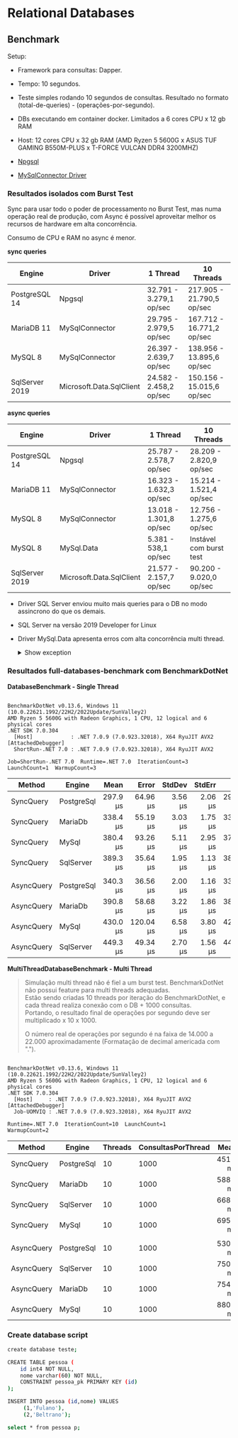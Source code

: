 ﻿# Relational Databases

## Benchmark

Setup:

- Framework para consultas: Dapper.
- Tempo: 10 segundos.
- Teste simples rodando 10 segundos de consultas. Resultado no formato (total-de-queries) - (operações-por-segundo).
- DBs executando em container docker. Limitados a 6 cores CPU x 12 gb RAM
- Host: 12 cores CPU x 32 gb RAM (AMD Ryzen 5 5600G x ASUS TUF GAMING B550M-PLUS x T-FORCE VULCAN DDR4 3200MHZ)

- [Npgsql](https://www.npgsql.org/doc/connection-string-parameters.html)
- [MySqlConnector Driver](https://mysqlconnector.net/connection-options/)

### Resultados isolados com Burst Test

Sync para usar todo o poder de processamento no Burst Test, mas numa operação real de produção,
com Async é possível aproveitar melhor os recursos de hardware em alta concorrência.

Consumo de CPU e RAM no async é menor.

**sync queries**

| Engine         | Driver                   | 1 Thread                 | 10 Threads                 |
|----------------|--------------------------|--------------------------|----------------------------|
| PostgreSQL 14  | Npgsql                   | 32.791 - 3.279,1 op/sec  | 217.905 - 21.790,5 op/sec  |
| MariaDB 11     | MySqlConnector           | 29.795 - 2.979,5 op/sec  | 167.712 - 16.771,2 op/sec  |
| MySQL 8        | MySqlConnector           | 26.397 - 2.639,7 op/sec  | 138.956 - 13.895,6 op/sec  |
| SqlServer 2019 | Microsoft.Data.SqlClient | 24.582 - 2.458,2 op/sec  | 150.156 - 15.015,6 op/sec  |

**async queries**

| Engine         | Driver                   | 1 Thread                 | 10 Threads                 |
|----------------|--------------------------|--------------------------|----------------------------|
| PostgreSQL 14  | Npgsql                   | 25.787 - 2.578,7 op/sec  | 28.209 - 2.820,9 op/sec    |
| MariaDB 11     | MySqlConnector           | 16.323 - 1.632,3 op/sec  | 15.214 - 1.521,4 op/sec    |
| MySQL 8        | MySqlConnector           | 13.018 - 1.301,8 op/sec  | 12.756 - 1.275,6 op/sec    |
| MySQL 8        | MySql.Data               | 5.381 - 538,1 op/sec     | Instável com burst test    |
| SqlServer 2019 | Microsoft.Data.SqlClient | 21.577 - 2.157,7 op/sec  | 90.200 - 9.020,0 op/sec    |

- Driver SQL Server enviou muito mais queries para o DB no modo assincrono do que os demais.
- SQL Server na versão 2019 Developer for Linux
- Driver MySql.Data apresenta erros com alta concorrência multi thread.
    <details>
      <summary>Show exception</summary>
  
      (Operations that change non-concurrent collections must have exclusive access.
       A concurrent update was performed on this collection and corrupted its state.
       The collection's state is no longer correct.)
      (An item with the same key has already been added. Key: server=127.0.0.1;port=3306;database=teste;user id=root;password=admin)
      ---> System.InvalidOperationException: Operations that change non-concurrent collections must have exclusive access. A concurrent update was performed on this collection and corrupted its state. The collection's state is no longer correct.
      at System.Collections.Generic.Dictionary`2.TryInsert(TKey key, TValue value, InsertionBehavior behavior)
         at System.Collections.Generic.Dictionary`2.Add(TKey key, TValue value)
      at MySql.Data.MySqlClient.MySqlPoolManager.GetPoolAsync(MySqlConnectionStringBuilder settings, Boolean execAsync, CancellationToken cancellationToken)
      at MySql.Data.MySqlClient.MySqlConnection.OpenAsync(Boolean execAsync, CancellationToken cancellationToken)
      at Program.<>c__DisplayClass0_1.<<<Main>$>b__3>d.MoveNext() in C:\Sources\samples\dotnet-playground\relational-databases\mysql-benchmark\Program.cs:line 35
    </details>

### Resultados full-databases-benchmark com BenchmarkDotNet

**DatabaseBenchmark - Single Thread**

```

BenchmarkDotNet v0.13.6, Windows 11 (10.0.22621.1992/22H2/2022Update/SunValley2)
AMD Ryzen 5 5600G with Radeon Graphics, 1 CPU, 12 logical and 6 physical cores
.NET SDK 7.0.304
  [Host]            : .NET 7.0.9 (7.0.923.32018), X64 RyuJIT AVX2 [AttachedDebugger]
  ShortRun-.NET 7.0 : .NET 7.0.9 (7.0.923.32018), X64 RyuJIT AVX2

Job=ShortRun-.NET 7.0  Runtime=.NET 7.0  IterationCount=3  
LaunchCount=1  WarmupCount=3  

```
|     Method |     Engine |     Mean |     Error |  StdDev |  StdErr |      Min |       Q1 |   Median |       Q3 |      Max |    Op/s |
|----------- |----------- |---------:|----------:|--------:|--------:|---------:|---------:|---------:|---------:|---------:|--------:|
|  SyncQuery | PostgreSql | 297.9 μs |  64.96 μs | 3.56 μs | 2.06 μs | 295.8 μs | 295.9 μs | 296.0 μs | 299.0 μs | 302.0 μs | 3,356.6 |
|  SyncQuery |    MariaDb | 338.4 μs |  55.19 μs | 3.03 μs | 1.75 μs | 335.5 μs | 336.8 μs | 338.1 μs | 339.8 μs | 341.5 μs | 2,955.1 |
|  SyncQuery |      MySql | 380.4 μs |  93.26 μs | 5.11 μs | 2.95 μs | 374.5 μs | 378.7 μs | 382.9 μs | 383.3 μs | 383.7 μs | 2,629.1 |
|  SyncQuery |  SqlServer | 389.3 μs |  35.64 μs | 1.95 μs | 1.13 μs | 387.8 μs | 388.2 μs | 388.7 μs | 390.1 μs | 391.5 μs | 2,568.6 |
|            |            |          |           |         |         |          |          |          |          |          |         |
| AsyncQuery | PostgreSql | 340.3 μs |  36.56 μs | 2.00 μs | 1.16 μs | 338.9 μs | 339.1 μs | 339.3 μs | 341.0 μs | 342.6 μs | 2,938.7 |
| AsyncQuery |    MariaDb | 390.8 μs |  58.68 μs | 3.22 μs | 1.86 μs | 387.1 μs | 389.8 μs | 392.5 μs | 392.7 μs | 392.8 μs | 2,558.9 |
| AsyncQuery |      MySql | 430.0 μs | 120.04 μs | 6.58 μs | 3.80 μs | 424.1 μs | 426.5 μs | 428.8 μs | 433.0 μs | 437.1 μs | 2,325.5 |
| AsyncQuery |  SqlServer | 449.3 μs |  49.34 μs | 2.70 μs | 1.56 μs | 446.6 μs | 447.9 μs | 449.1 μs | 450.6 μs | 452.0 μs | 2,225.8 |


**MultiThreadDatabaseBenchmark - Multi Thread**

> Simulação multi thread não é fiel a um burst test. BenchmarkDotNet não possui feature para multi threads adequadas.  
> Estão sendo criadas 10 threads por iteração do BenchmarkDotNet, e cada thread realiza conexão com o DB + 1000 consultas.  
> Portando, o resultado final de operações por segundo deve ser multiplicado x 10 x 1000.  
>
> O número real de operações por segundo é na faixa de 14.000 a 22.000 aproximadamente (Formatação de decimal americada com ".").

```

BenchmarkDotNet v0.13.6, Windows 11 (10.0.22621.1992/22H2/2022Update/SunValley2)
AMD Ryzen 5 5600G with Radeon Graphics, 1 CPU, 12 logical and 6 physical cores
.NET SDK 7.0.304
  [Host]     : .NET 7.0.9 (7.0.923.32018), X64 RyuJIT AVX2 [AttachedDebugger]
  Job-UOMVIQ : .NET 7.0.9 (7.0.923.32018), X64 RyuJIT AVX2

Runtime=.NET 7.0  IterationCount=10  LaunchCount=1  
WarmupCount=2  

```
|     Method |     Engine | Threads | ConsultasPorThread |     Mean |    Error |   StdDev |  StdErr |      Min |       Q1 |   Median |       Q3 |      Max |  Op/s |
|----------- |----------- |-------- |------------------- |---------:|---------:|---------:|--------:|---------:|---------:|---------:|---------:|---------:|------:|
|  SyncQuery | PostgreSql |      10 |               1000 | 451.1 ms |  7.18 ms |  4.75 ms | 1.50 ms | 444.0 ms | 447.8 ms | 452.0 ms | 454.1 ms | 458.9 ms | 2.217 |
|  SyncQuery |    MariaDb |      10 |               1000 | 588.8 ms |  9.77 ms |  5.81 ms | 1.94 ms | 578.6 ms | 585.3 ms | 588.9 ms | 590.5 ms | 597.0 ms | 1.698 |
|  SyncQuery |  SqlServer |      10 |               1000 | 668.6 ms | 25.97 ms | 15.45 ms | 5.15 ms | 656.2 ms | 658.1 ms | 663.9 ms | 670.8 ms | 703.5 ms | 1.496 |
|  SyncQuery |      MySql |      10 |               1000 | 695.4 ms |  7.78 ms |  5.15 ms | 1.63 ms | 690.6 ms | 691.0 ms | 693.5 ms | 698.4 ms | 703.6 ms | 1.438 |
|            |            |         |                    |          |          |          |         |          |          |          |          |          |       |
| AsyncQuery | PostgreSql |      10 |               1000 | 530.3 ms |  8.27 ms |  4.33 ms | 1.53 ms | 524.0 ms | 526.5 ms | 531.9 ms | 532.8 ms | 536.4 ms | 1.886 |
| AsyncQuery |  SqlServer |      10 |               1000 | 750.1 ms | 39.48 ms | 23.49 ms | 7.83 ms | 732.9 ms | 735.7 ms | 741.6 ms | 743.0 ms | 803.8 ms | 1.333 |
| AsyncQuery |    MariaDb |      10 |               1000 | 754.3 ms | 13.68 ms |  8.14 ms | 2.71 ms | 747.7 ms | 748.4 ms | 751.9 ms | 754.0 ms | 769.7 ms | 1.326 |
| AsyncQuery |      MySql |      10 |               1000 | 880.3 ms | 11.92 ms |  6.23 ms | 2.20 ms | 872.7 ms | 875.0 ms | 879.1 ms | 886.6 ms | 888.1 ms | 1.136 |


### Create database script

```bash
create database teste;

CREATE TABLE pessoa (
    id int4 NOT NULL,
    nome varchar(60) NOT NULL,
    CONSTRAINT pessoa_pk PRIMARY KEY (id)
);

INSERT INTO pessoa (id,nome) VALUES
     (1,'Fulano'),
     (2,'Beltrano');

select * from pessoa p;
```
